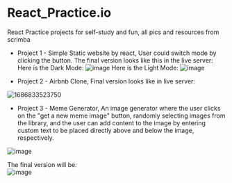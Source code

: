 # React_Practice.io
React Practice projects for self-study and fun, all pics and resources from scrimba

* Project 1 - Simple Static website by react, User could switch mode by clicking the button. The final version looks like this in the live server:
Here is the Dark Mode:
![image](https://github.com/Insomnia2331/React_Practice.io/assets/103230242/9ea96446-10cd-48be-b704-fa9698744dd0)
Here is the Light Mode:
![image](https://github.com/Insomnia2331/React_Practice.io/assets/103230242/0724165f-5dc7-4c97-964f-9bb4c9f88815)



* Project 2 - Airbnb Clone, Final version looks like in live server:  

![1686833523750](https://github.com/Insomnia2331/React_Practice.io/assets/103230242/ab49b5d1-faa6-4558-a7d1-e594ac73d582)

* Project 3 - Meme Generator, An image generator where the user clicks on the "get a new meme image" button, randomly selecting images from the library, and the user can add content to the image by entering custom text to be placed directly above and below the image, respectively.
  
![image](https://github.com/Insomnia2331/React_Practice.io/assets/103230242/3cf41812-0604-475d-b47e-297c5253bc40)  


The final version will be:  
![image](https://github.com/Insomnia2331/React_Practice.io/assets/103230242/2ea3bc86-44fa-473f-a723-fb4e4cbccafb)



